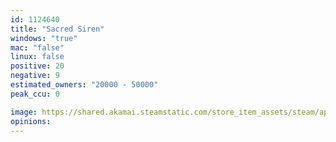 ```yaml
---
id: 1124640
title: "Sacred Siren"
windows: "true"
mac: "false"
linux: false
positive: 20
negative: 9
estimated_owners: "20000 - 50000"
peak_ccu: 0

image: https://shared.akamai.steamstatic.com/store_item_assets/steam/apps/1124640/header.jpg?t=1567439661
opinions:
---
```

